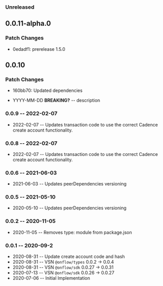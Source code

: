 ### Unreleased

## 0.0.11-alpha.0

### Patch Changes

- 0edadf1: prerelease 1.5.0

## 0.0.10

### Patch Changes

- 160bb70: Updated dependencies

- YYYY-MM-DD **BREAKING?** -- description

### 0.0.9 -- 2022-02-07

- 2022-02-07 -- Updates transaction code to use the correct Cadence create account functionality.

### 0.0.8 -- 2022-02-07

- 2022-02-07 -- Updates transaction code to use the correct Cadence create account functionality.

### 0.0.6 -- 2021-06-03

- 2021-06-03 -- Updates peerDependencies versioning

### 0.0.5 -- 2021-05-10

- 2020-05-10 -- Updates peerDependencies versioning

### 0.0.2 -- 2020-11-05

- 2020-11-05 -- Removes type: module from package.json

### 0.0.1 -- 2020-09-2

- 2020-08-31 -- Update create account code and hash
- 2020-08-31 -- VSN `@onflow/types` 0.0.2 -> 0.0.4
- 2020-08-31 -- VSN `@onflow/sdk` 0.0.27 -> 0.0.31
- 2020-07-13 -- VSN `@onflow/sdk` 0.0.26 -> 0.0.27
- 2020-07-06 -- Initial Implementation
